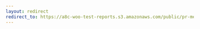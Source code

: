 ```yaml
---
layout: redirect
redirect_to: https://a8c-woo-test-reports.s3.amazonaws.com/public/pr-merge/41106/api/index.html
---
```

